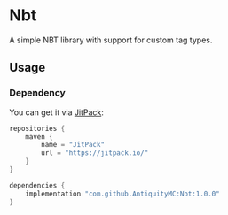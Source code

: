 # Nbt

A simple NBT library with support for custom tag types.

## Usage

### Dependency

You can get it via [JitPack](https://jitpack.io/):

```groovy
repositories {
    maven {
        name = "JitPack"
        url = "https://jitpack.io/"
    }
}

dependencies {
    implementation "com.github.AntiquityMC:Nbt:1.0.0"
}
```
